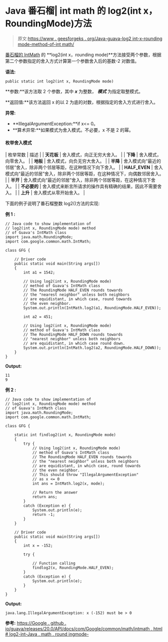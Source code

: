 # Java 番石榴| int math 的 log2(int x，RoundingMode)方法

> 原文:[https://www . geesforgeks . org/Java-guava-log2 int-x-rounding mode-method-of-int math/](https://www.geeksforgeeks.org/java-guava-log2int-x-roundingmode-mode-method-of-intmath/)

[番石榴的 IntMath](https://www.geeksforgeeks.org/intmath-class-guava-java/) 的 **log2(int x，rounding mode)**方法接受两个参数，根据第二个参数指定的舍入方式计算第一个参数舍入后的基数-2 对数值。

**语法:**

```
public static int log2(int x, RoundingMode mode)

```

**参数:**该方法取 2 个参数，其中 ***x*** 为整数， ***模式*** 为指定取整模式。

**返回值:**该方法返回 x 的以 2 为底的对数，根据指定的舍入方式进行舍入。

**异常:**

*   **IllegalArgumentException:**if x<= 0。
*   **算术异常:**如果模式为舍入模式。不必要，x 不是 2 的幂。

#### 枚举舍入模式

| 枚举常数 | 描述 |
| **天花板** | 舍入模式，向正无穷大舍入。 |
| **下降** | 舍入模式，向零舍入。 |
| **地板** | 舍入模式，向负无穷大舍入。 |
| **半降** | 舍入模式向“最近的邻居”舍入，除非两个邻居等距，在这种情况下向下舍入。 |
| **HALF_EVEN** | 舍入模式向“最近的邻居”舍入，除非两个邻居等距，在这种情况下，向偶数邻居舍入。 |
| **半开** | 舍入模式向“最近的邻居”舍入，除非两个邻居等距，在这种情况下舍入。 |
| **不必要的** | 舍入模式来断言所请求的操作具有精确的结果，因此不需要舍入。 |
| **上升** | 舍入模式从零开始舍入。 |

下面的例子说明了番石榴整数 log2()方法的实现:

**例 1 :**

```
// Java code to show implementation of
// log2(int x, RoundingMode mode) method
// of Guava's IntMath class
import java.math.RoundingMode;
import com.google.common.math.IntMath;

class GFG {

    // Driver code
    public static void main(String args[])
    {
        int a1 = 1542;

        // Using log2(int x, RoundingMode mode)
        // method of Guava's IntMath class
        // The RoundingMode HALF_EVEN rounds towards
        // the "nearest neighbor" unless both neighbors
        // are equidistant, in which case, round towards
        // the even neighbor.
        System.out.println(IntMath.log2(a1, RoundingMode.HALF_EVEN));

        int a2 = 451;

        // Using log2(int x, RoundingMode mode)
        // method of Guava's IntMath class
        // The RoundingMode HALF_DOWN rounds towards
        // "nearest neighbor" unless both neighbors
        // are equidistant, in which case round down.
        System.out.println(IntMath.log2(a2, RoundingMode.HALF_DOWN));
    }
}
```

**Output:**

```
11
9

```

**例 2 :**

```
// Java code to show implementation of
// log2(int x, RoundingMode mode) method
// of Guava's IntMath class
import java.math.RoundingMode;
import com.google.common.math.IntMath;

class GFG {

    static int findlog2(int x, RoundingMode mode)
    {
        try {
            // Using log2(int x, RoundingMode mode)
            // method of Guava's IntMath class
            // The RoundingMode HALF_EVEN rounds towards
            // the "nearest neighbor" unless both neighbors
            // are equidistant, in which case, round towards
            // the even neighbor.
            // This should throw "IllegalArgumentException"
            // as x <= 0
            int ans = IntMath.log2(x, mode);

            // Return the answer
            return ans;
        }
        catch (Exception e) {
            System.out.println(e);
            return -1;
        }
    }

    // Driver code
    public static void main(String args[])
    {
        int x = -152;

        try {

            // Function calling
            findlog2(x, RoundingMode.HALF_EVEN);
        }
        catch (Exception e) {
            System.out.println(e);
        }
    }
}
```

**Output:**

```
java.lang.IllegalArgumentException: x (-152) must be > 0

```

**参考:**
[https://Google . github . io/guava/releases/20.0/API/docs/com/Google/common/math/intmath . html # log2-int-Java . math . round ingmode-](https://google.github.io/guava/releases/20.0/api/docs/com/google/common/math/IntMath.html#log2-int-java.math.RoundingMode-)